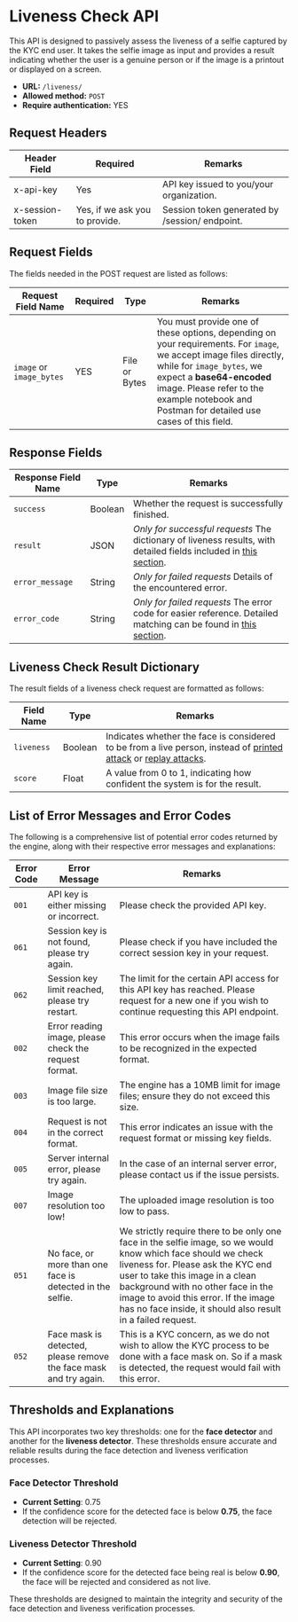 # Liveness Check API
This API is designed to passively assess the liveness of a selfie captured by the KYC end user. It takes the selfie image as input and provides a result indicating whether the user is a genuine person or if the image is a printout or displayed on a screen.

- **URL:** `/liveness/`
- **Allowed method:** `POST`
- **Require authentication:** YES

## Request Headers
| Header Field | Required | Remarks                                  |
|--------------|----------|------------------------------------------|
| x-api-key    | Yes      | API key issued to you/your organization. |
| x-session-token | Yes, if we ask you to provide.  | Session token generated by /session/ endpoint. |

## Request Fields
The fields needed in the POST request are listed as follows:

| Request Field Name      | Required | Type          | Remarks |
|-------------------------|----------|---------------|---------|
| `image` or `image_bytes`| YES      | File or Bytes | You must provide one of these options, depending on your requirements. For `image`, we accept image files directly, while for `image_bytes`, we expect a **base64-encoded** image. Please refer to the example notebook and Postman for detailed use cases of this field.

## Response Fields

| Response Field Name | Type     | Remarks                                            |
|----------------------|----------|----------------------------------------------------|
| `success`              | Boolean  | Whether the request is successfully finished.   |
| `result`               | JSON     | *Only for successful requests* The dictionary of liveness results, with detailed fields included in [this section](#liveness-check-result-dictionary). |
| `error_message`        | String   | *Only for failed requests* Details of the encountered error. |
| `error_code`           | String   | *Only for failed requests* The error code for easier reference. Detailed matching can be found in [this section](#list-of-error-messages-and-error-codes).

## Liveness Check Result Dictionary
The result fields of a liveness check request are formatted as follows:

| Field Name | Type    | Remarks |
|------------|---------|---------|
| `liveness`   | Boolean | Indicates whether the face is considered to be from a live person, instead of [printed attack](https://paperswithcode.com/task/face-anti-spoofing#:~:text=Print%20attack%3A%20The%20attacker%20uses%20someone%E2%80%99s%20photo.%20The%20image%20is%20printed%20or%20displayed%20on%20a%20digital%20device.) or [replay attacks](https://paperswithcode.com/task/face-anti-spoofing#:~:text=Replay/video%20attack%3A%20A%20more%20sophisticated%20way%20to%20trick%20the%20system%2C%20which%20usually%20requires%20a%20looped%20video%20of%20a%20victim%E2%80%99s%20face.%20This%20approach%20ensures%20behaviour%20and%20facial%20movements%20to%20look%20more%20%E2%80%98natural%E2%80%99%20compared%20to%20holding%20someone%E2%80%99s%20photo).|
| `score`      | Float   | A value from 0 to 1, indicating how confident the system is for the result.

## List of Error Messages and Error Codes

The following is a comprehensive list of potential error codes returned by the engine, along with their respective error messages and explanations:

| Error Code | Error Message                                        | Remarks                                                    |
|------------|-----------------------------------------------------|------------------------------------------------------------|
| `001`        | API key is either missing or incorrect.            | Please check the provided API key.            |
| `061`        | Session key is not found, please try again. | Please check if you have included the correct session key in your request. |
| `062`        | Session key limit reached, please try restart. | The limit for the certain API access for this API key has reached. Please request for a new one if you wish to continue requesting this API endpoint. | 
| `002`        | Error reading image, please check the request format. | This error occurs when the image fails to be recognized in the expected format.|
| `003`        | Image file size is too large.                      | The engine has a 10MB limit for image files; ensure they do not exceed this size.|
| `004`        | Request is not in the correct format.              | This error indicates an issue with the request format or missing key fields.|
| `005`        | Server internal error, please try again.           | In the case of an internal server error, please contact us if the issue persists.|
| `007`        | Image resolution too low!                          | The uploaded image resolution is too low to pass. |
| `051`        | No face, or more than one face is detected in the selfie. | We strictly require there to be only one face in the selfie image, so we would know which face should we check liveness for. Please ask the KYC end user to take this image in a clean background with no other face in the image to avoid this error. If the image has no face inside, it should also result in a failed request.|
| `052`        | Face mask is detected, please remove the face mask and try again. | This is a KYC concern, as we do not wish to allow the KYC process to be done with a face mask on. So if a mask is detected, the request would fail with this error.

## Thresholds and Explanations

This API incorporates two key thresholds: one for the **face detector** and another for the **liveness detector**. These thresholds ensure accurate and reliable results during the face detection and liveness verification processes.

### Face Detector Threshold
- **Current Setting**: 0.75  
- If the confidence score for the detected face is below **0.75**, the face detection will be rejected.

### Liveness Detector Threshold
- **Current Setting**: 0.90  
- If the confidence score for the detected face being real is below **0.90**, the face will be rejected and considered as not live.

These thresholds are designed to maintain the integrity and security of the face detection and liveness verification processes.
